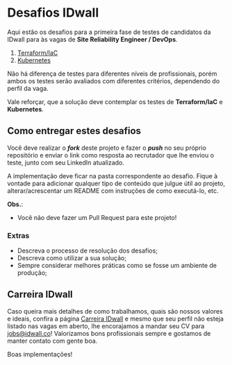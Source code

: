 # Desafios IDwall

Aqui estão os desafios para a primeira fase de testes de candidatos da IDwall para às vagas de **Site Reliability Engineer / DevOps**.

1. [Terraform/IaC](https://github.com/idwall/desafios-devops/tree/master/terraform)
2. [Kubernetes](https://github.com/idwall/desafios-devops/tree/master/kubernetes)

Não há diferença de testes para diferentes níveis de profissionais, porém ambos os testes serão avaliados com diferentes critérios, dependendo do perfil da vaga.

Vale reforçar, que a solução deve contemplar os testes de **Terraform/IaC** e **Kubernetes**.


## Como entregar estes desafios
Você deve realizar o _**fork**_ deste projeto e fazer o **_push_** no seu próprio repositório e enviar o link como resposta ao recrutador que lhe enviou o teste, junto com seu LinkedIn atualizado.

A implementação deve ficar na pasta correspondente ao desafio. Fique à vontade para adicionar qualquer tipo de conteúdo que julgue útil ao projeto, alterar/acrescentar um README com instruções de como executá-lo, etc.

**Obs.**:
- Você não deve fazer um Pull Request para este projeto!

### Extras

- Descreva o processo de resolução dos desafios;
- Descreva como utilizar a sua solução;
- Sempre considerar melhores práticas como se fosse um ambiente de produção;


## Carreira IDwall

Caso queira mais detalhes de como trabalhamos, quais são nossos valores e ideais, confira a página [Carreira IDwall](https://idwall.co/carreira) e mesmo que seu perfil não esteja listado nas vagas em aberto, lhe encorajamos a mandar seu CV para jobs@idwall.co! Valorizamos bons profissionais sempre e gostamos de manter contato com gente boa.

Boas implementações! 
